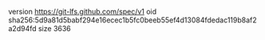 version https://git-lfs.github.com/spec/v1
oid sha256:5d9a81d5babf294e16ecec1b5fc0beeb55ef4d13084fdedac119b8af2a2d94fd
size 3636
